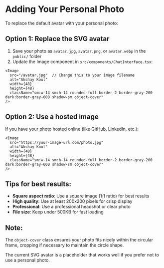 # Adding Your Personal Photo

To replace the default avatar with your personal photo:

## Option 1: Replace the SVG avatar

1. Save your photo as `avatar.jpg`, `avatar.png`, or `avatar.webp` in the `public/` folder
2. Update the Image component in `src/components/ChatInterface.tsx`:

```tsx
<Image
  src="/avatar.jpg"  // Change this to your image filename
  alt="Akshay Koul"
  width={48}
  height={48}
  className="sm:w-14 sm:h-14 rounded-full border-2 border-gray-200 dark:border-gray-600 shadow-sm object-cover"
/>
```

## Option 2: Use a hosted image

If you have your photo hosted online (like GitHub, LinkedIn, etc.):

```tsx
<Image
  src="https://your-image-url.com/photo.jpg"
  alt="Akshay Koul"
  width={48}
  height={48}
  className="sm:w-14 sm:h-14 rounded-full border-2 border-gray-200 dark:border-gray-600 shadow-sm object-cover"
/>
```

## Tips for best results:

- **Square aspect ratio**: Use a square image (1:1 ratio) for best results
- **High quality**: Use at least 200x200 pixels for crisp display
- **Professional**: Use a professional headshot or clear photo
- **File size**: Keep under 500KB for fast loading

## Note:

The `object-cover` class ensures your photo fits nicely within the circular frame, cropping if necessary to maintain the circle shape.

The current SVG avatar is a placeholder that works well if you prefer not to use a personal photo.